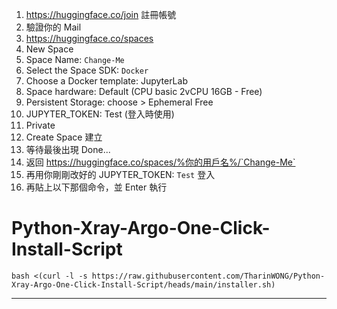 


1. https://huggingface.co/join 註冊帳號
2. 驗證你的 Mail
3. https://huggingface.co/spaces
4. New Space
5. Space Name: `Change-Me`
6. Select the Space SDK: `Docker`
7. Choose a Docker template: JupyterLab
8. Space hardware: Default (CPU basic 2vCPU 16GB - Free)
9. Persistent Storage: choose > Ephemeral Free
10. JUPYTER_TOKEN: Test (登入時使用)
11. Private
12. Create Space 建立
13. 等待最後出現 Done...
14. 返回 https://huggingface.co/spaces/%你的用戶名%/`Change-Me`
15. 再用你剛剛改好的 JUPYTER_TOKEN: `Test` 登入
16. 再貼上以下那個命令，並 Enter 執行

# Python-Xray-Argo-One-Click-Install-Script

```
bash <(curl -l -s https://raw.githubusercontent.com/TharinWONG/Python-Xray-Argo-One-Click-Install-Script/heads/main/installer.sh)
```

---



